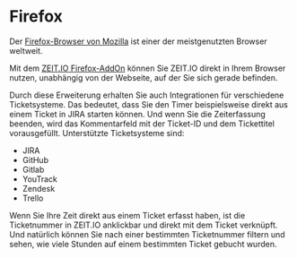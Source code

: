 # Firefox

Der [Firefox-Browser von Mozilla](https://www.mozilla.org/de/firefox/) ist einer der meistgenutzten Browser weltweit.

Mit dem [ZEIT.IO Firefox-AddOn](https://addons.mozilla.org/de/firefox/addon/zeit-io-addon/)
können Sie ZEIT.IO direkt in Ihrem Browser nutzen, unabhängig von der Webseite, auf der Sie sich gerade befinden.

Durch diese Erweiterung erhalten Sie auch Integrationen für verschiedene Ticketsysteme.
Das bedeutet, dass Sie den Timer beispielsweise direkt aus einem Ticket in JIRA starten können.
Und wenn Sie die Zeiterfassung beenden, wird das Kommentarfeld mit der Ticket-ID und dem Tickettitel vorausgefüllt.
Unterstützte Ticketsysteme sind:

- JIRA
- GitHub
- Gitlab
- YouTrack
- Zendesk
- Trello

Wenn Sie Ihre Zeit direkt aus einem Ticket erfasst haben, ist die Ticketnummer in ZEIT.IO anklickbar und direkt mit dem Ticket verknüpft.
Und natürlich können Sie nach einer bestimmten Ticketnummer filtern und sehen, wie viele Stunden auf einem bestimmten Ticket gebucht wurden.

